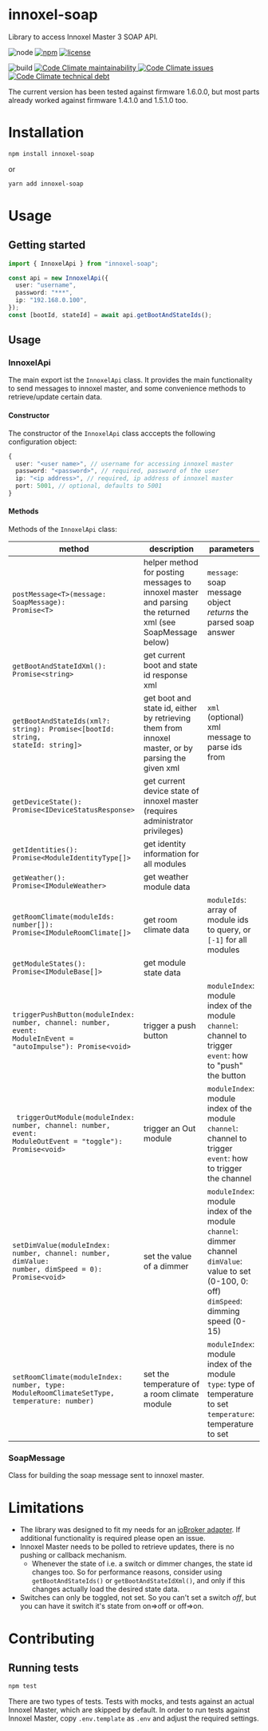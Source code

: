 # innoxel-soap

Library to access Innoxel Master 3 SOAP API.

![node](https://img.shields.io/node/v-lts/innoxel-soap)
[![npm](https://img.shields.io/npm/v/innoxel-soap)](https://www.npmjs.com/package/innoxel-soap)
[![license](https://img.shields.io/npm/l/innoxel-soap)](LICENSE)

![build](https://img.shields.io/github/workflow/status/matthsc/innoxel-soap/Node.js%20CI)
[![Code Climate maintainability](https://img.shields.io/codeclimate/maintainability-percentage/matthsc/innoxel-soap)
![Code Climate issues](https://img.shields.io/codeclimate/issues/matthsc/innoxel-soap)
![Code Climate technical debt](https://img.shields.io/codeclimate/tech-debt/matthsc/innoxel-soap)
](https://codeclimate.com/github/matthsc/innoxel-soap)

The current version has been tested against firmware 1.6.0.0, but most parts already worked against firmware 1.4.1.0 and 1.5.1.0 too.

# Installation

```bash
npm install innoxel-soap
```

or

```bash
yarn add innoxel-soap
```

# Usage

## Getting started

```ts
import { InnoxelApi } from "innoxel-soap";

const api = new InnoxelApi({
  user: "username",
  password: "***",
  ip: "192.168.0.100",
});
const [bootId, stateId] = await api.getBootAndStateIds();
```

## Usage

### InnoxelApi

The main export ist the <code>InnoxelApi</code> class. It provides the main functionality to send messages to innoxel master, and some convenience methods to retrieve/update certain data.

#### Constructor

The constructor of the <code>InnoxelApi</code> class acccepts the following configuration object:

```ts
{
  user: "<user name>", // username for accessing innoxel master
  password: "<password>", // required, password of the user
  ip: "<ip address>", // required, ip address of innoxel master
  port: 5001, // optional, defaults to 5001
}
```

#### Methods

Methods of the <code>InnoxelApi</code> class:

| method                                                                                                                          | description                                                                                               | parameters                                                                                                                                                                                         |
| ------------------------------------------------------------------------------------------------------------------------------- | --------------------------------------------------------------------------------------------------------- | -------------------------------------------------------------------------------------------------------------------------------------------------------------------------------------------------- |
| <code>postMessage&lt;T&gt;(message: SoapMessage): Promise&lt;T&gt;</code>                                                       | helper method for posting messages to innoxel master and parsing the returned xml (see SoapMessage below) | <code>message</code>: soap message object<br>_returns_ the parsed soap answer                                                                                                                      |
| <code>getBootAndStateIdXml(): Promise&lt;string&gt;</code>                                                                      | get current boot and state id response xml                                                                |
| <code>getBootAndStateIds(xml?: string): Promise&lt;[bootId: string, stateId: string]&gt; </code>                                | get boot and state id, either by retrieving them from innoxel master, or by parsing the given xml         | <code>xml</code> (optional) xml message to parse ids from                                                                                                                                          |
| <code>getDeviceState(): Promise&lt;IDeviceStatusResponse&gt;</code>                                                             | get current device state of innoxel master (requires administrator privileges)                            |                                                                                                                                                                                                    |
| <code>getIdentities(): Promise&lt;ModuleIdentityType[]&gt;</code>                                                               | get identity information for all modules                                                                  | <code></code>                                                                                                                                                                                      |
| <code>getWeather(): Promise&lt;IModuleWeather&gt;</code>                                                                        | get weather module data                                                                                   | <code></code>                                                                                                                                                                                      |
| <code>getRoomClimate(moduleIds: number[]): Promise&lt;IModuleRoomClimate[]&gt;</code>                                           | get room climate data                                                                                     | <code>moduleIds</code>: array of module ids to query, or <code>[-1]</code> for all modules                                                                                                         |
| <code>getModuleStates(): Promise&lt;IModuleBase[]&gt;</code>                                                                    | get module state data                                                                                     | <code></code>                                                                                                                                                                                      |
| <code>triggerPushButton(moduleIndex: number, channel: number, event: ModuleInEvent = "autoImpulse"): Promise&lt;void&gt;</code> | trigger a push button                                                                                     | <code>moduleIndex</code>: module index of the module<br><code>channel</code>: channel to trigger<br><code>event</code>: how to "push" the button                                                   |
| <code> triggerOutModule(moduleIndex: number, channel: number, event: ModuleOutEvent = "toggle"): Promise&lt;void&gt;</code>     | trigger an Out module                                                                                     | <code>moduleIndex</code>: module index of the module<br><code>channel</code>: channel to trigger<br><code>event</code>: how to trigger the channel                                                 |
| <code>setDimValue(moduleIndex: number, channel: number, dimValue: number, dimSpeed = 0): Promise&lt;void&gt;</code>             | set the value of a dimmer                                                                                 | <code>moduleIndex</code>: module index of the module<br><code>channel</code>: dimmer channel<br><code>dimValue</code>: value to set (0-100, 0: off)<br><code>dimSpeed</code>: dimming speed (0-15) |
| <code>setRoomClimate(moduleIndex: number, type: ModuleRoomClimateSetType, temperature: number)</code>                           | set the temperature of a room climate module                                                              | <code>moduleIndex</code>: module index of the module<br><code>type</code>: type of temperature to set<br><code>temperature</code>: temperature to set                                              |

### SoapMessage

Class for building the soap message sent to innoxel master.

# Limitations

- The library was designed to fit my needs for an [ioBroker adapter](https://github.com/matthsc/ioBroker.innoxel). If additional functionality is required please open an issue.
- Innoxel Master needs to be polled to retrieve updates, there is no pushing or callback mechanism.
  - Whenever the state of i.e. a switch or dimmer changes, the state id changes too. So for performance reasons, consider using <code>getBootAndStateIds()</code> or <code>getBootAndStateIdXml()</code>, and only if this changes actually load the desired state data.
- Switches can only be toggled, not set. So you can't set a switch _off_, but you can have it switch it's state from on=>off or off=>on.

# Contributing

## Running tests

```bash
npm test
```

There are two types of tests. Tests with mocks, and tests against an actual Innoxel Master, which are skipped by default. In order to run tests against Innoxel Master, copy `.env.template` as `.env` and adjust the required settings.
